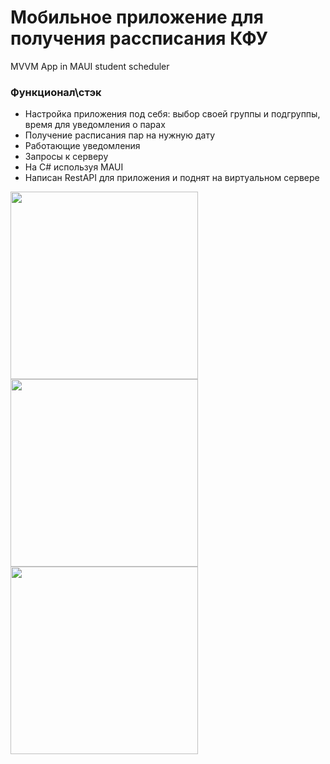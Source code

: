 # Мобильное приложение для получения рассписания КФУ
MVVM App in MAUI student scheduler

### Функционал\стэк
- Настройка приложения под себя: выбор своей группы и подгруппы, время для уведомления о парах
- Получение расписания пар на нужную дату
- Работающие уведомления
- Запросы к серверу
- На C# используя MAUI
- Написан RestAPI для приложения и поднят на виртуальном сервере

<img src="https://github.com/khaydarovR/MVVMapp/assets/95288769/bce466af-7822-4358-b8f7-f392972aef45" width="300">
<img src="https://github.com/khaydarovR/MVVMapp/assets/95288769/a0fc5b80-9b22-45ab-8efe-ff4779495f18" width="300">
<img src="https://github.com/khaydarovR/MVVMapp/assets/95288769/bf53fb8d-ed33-44d4-8df7-74e599880f6f" width="300">




